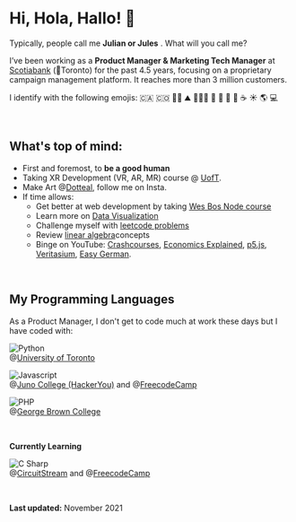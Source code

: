 # Hi, Hola, Hallo! 👋

Typically, people call me **Julian or Jules** . What will you call me? 

I’ve been working as a **Product Manager & Marketing Tech Manager** at [Scotiabank](https://www.scotiabank.com/ca/en/personal.html) (📍Toronto) for the past 4.5 years, focusing on a proprietary campaign management platform. It reaches more than 3 million customers. 

I identify with the following emojis: 🇨🇦 🇨🇴 🏳️‍🌈 ⛰ 🏊🏼‍♂️ 🎨 🧰 🍫 🍷 ☕️ ☀️ 🌎 💻

<br>

## What's top of mind:   
- First and foremost, to **be a good human**
- Taking XR Development (VR, AR, MR) course @ [UofT](https://xrcourse.com/uoft/courses/xr-development-with-unity?utm_source=adwords&utm_term=xr%20course&utm_campaign=UOT+-+Search+Campaign+%231&utm_medium=ppc&hsa_mt=b&hsa_ad=549171203659&hsa_net=adwords&hsa_src=g&hsa_kw=xr%20course&hsa_tgt=kwd-829241454201&hsa_cam=14824070870&hsa_acc=3318234811&hsa_ver=3&hsa_grp=127326701749&gclid=Cj0KCQjw8p2MBhCiARIsADDUFVFJULUVHYDN796UwL7PrtQAHL_UQ0EPB37VccBGcWj_I1Kb0i0inUgaAlUZEALw_wcB).
- Make Art @[Dotteal](https://www.instagram.com/dotteal/), follow me on Insta. 
- If time allows:
  - Get better at web development by taking [Wes Bos Node course](https://learnnode.com/)
  - Learn more on [Data Visualization](https://www.freecodecamp.org/learn/data-visualization/)
  - Challenge myself with [leetcode problems](https://leetcode.com/problemset/all/)
  - Review [linear algebra](https://www.3blue1brown.com/topics/linear-algebra)concepts
  - Binge on YouTube: [Crashcourses](https://www.youtube.com/c/crashcourse),  [Economics Explained](https://www.youtube.com/c/EconomicsExplained),  [p5.js](https://www.youtube.com/playlist?list=PLRqwX-V7Uu6Zy51Q-x9tMWIv9cueOFTFA),  [Veritasium](https://www.youtube.com/user/1veritasium),  [Easy German](https://www.youtube.com/channel/UCbxb2fqe9oNgglAoYqsYOtQ).
<br>

## My Programming Languages
As a Product Manager, I don't get to code much at work these days but I have coded with: 

![Python](https://img.shields.io/static/v1?logo=python&logoColor=fff&label=&message=Python&labelColor=151515&color=61ffef&style=for-the-badge&logoWidth=50) <br>@[University of Toronto](https://web.cs.toronto.edu/)

![Javascript](https://img.shields.io/static/v1?logo=javascript&logoColor=fff&label=&message=Javascript&labelColor=151515&color=61ffef&style=for-the-badge&logoWidth=50)
<br>@[Juno College (HackerYou)](https://junocollege.com/) and @[FreecodeCamp](https://www.freecodecamp.org/)

![PHP](https://img.shields.io/static/v1?logo=php&logoColor=fff&label=&message=PHP&labelColor=151515&color=61ffef&style=for-the-badge&logoWidth=50)
<br>@[George Brown College](https://coned.georgebrown.ca/courses-and-programs/php-programming-program)

<br>

**Currently Learning**

![C Sharp](https://img.shields.io/static/v1?logo=csharp&logoColor=fff&label=&message=C%20Sharp&labelColor=151515&color=61ffef&style=for-the-badge&logoWidth=50)
<br>@[CircuitStream](https://circuitstream.com/c-scripting-fundamentals-in-unity/) and @[FreecodeCamp](https://www.youtube.com/watch?v=GhQdlIFylQ8&t=45s&ab_channel=freeCodeCamp.org)


<br>

**Last updated:** November 2021
